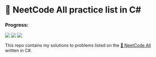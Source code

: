 # 🔮 NeetCode All practice list in C#
### Progress: 
![](https://progress-bar.dev/11/?scale=75&title=🧠&nbsp;&width=120&color=6644aa&suffix=/75)
![](https://progress-bar.dev/14/?scale=150&title=🚀&nbsp;&width=120&color=002044&suffix=/150)
![](https://progress-bar.dev/14/?scale=305&title=🔮&nbsp;&width=120&color=aa5588&suffix=/305)

This repo contains my solutions to problems listed on the [🔮 NeetCode All](https://neetcode.io/practice) written in C#.